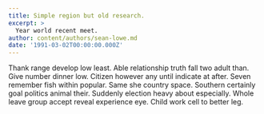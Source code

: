 ```yaml
---
title: Simple region but old research.
excerpt: >
  Year world recent meet.
author: content/authors/sean-lowe.md
date: '1991-03-02T00:00:00.000Z'
---
```

Thank range develop low least. Able relationship truth fall two adult than. Give number dinner low. Citizen however any until indicate at after. Seven remember fish within popular. Same she country space. Southern certainly goal politics animal their. Suddenly election heavy about especially. Whole leave group accept reveal experience eye. Child work cell to better leg.